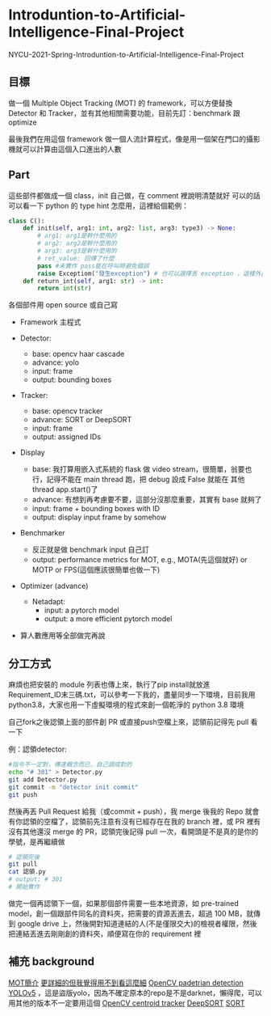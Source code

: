 # Introduntion-to-Artificial-Intelligence-Final-Project

NYCU-2021-Spring-Introduntion-to-Artificial-Intelligence-Final-Project

## 目標

做一個 Multiple Object Tracking (MOT) 的 framework，可以方便替換 Detector 和 Tracker，並有其他相關需要功能，目前先訂：benchmark 跟 optimize

最後我們在用這個 framework 做一個人流計算程式，像是用一個架在門口的攝影機就可以計算由這個入口進出的人數

## Part

這些部件都做成一個 class，init 自己做，在 comment 裡說明清楚就好
可以的話可以看一下 python 的 type hint 怎麼用，這裡給個範例：

``` python
class C():
    def init(self, arg1: int, arg2: list, arg3: type3) -> None:
        # arg1: arg1是幹什麼用的
        # arg2: arg2是幹什麼用的
        # arg3: arg3是幹什麼用的
        # ret_value: 回傳了什麼
        pass #未實作 pass能在呼叫時避免錯誤
        raise Exceptiom("發生exception") # 也可以選擇丟 exception ，這樣外面 call 的 func
    def return_int(self, arg1: str) -> int:
        return int(str)
```

各個部件用 open source 或自己寫

- Framework
    主程式

- Detector:
  - base: opencv haar cascade
  - advance: yolo
  - input: frame
  - output: bounding boxes

- Tracker:
  - base: opencv tracker
  - advance: SORT or DeepSORT
  - input: frame
  - output: assigned IDs

- Display
  - base: 我打算用嵌入式系統的 flask 做 video stream，很簡單，翁要也行，記得不能在 main thread 跑，把 debug 設成 False 就能在 其他 thread app.start()了
  - advance: 有想到再考慮要不要，這部分沒那麼重要，其實有 base 就夠了
  - input: frame + bounding boxes with ID
  - output: display input frame by somehow

- Benchmarker
  - 反正就是做 benchmark input 自己訂
  - output: performance metrics for MOT, e.g., MOTA(先這個就好) or MOTP or FPS(這個應該很簡單也做一下)

- Optimizer (advance)
  - Netadapt:
    - input: a pytorch model
    - output: a more efficient pytorch model

- 算人數應用等全部做完再說

## 分工方式

麻煩也把安裝的 module 列表也傳上來，執行了pip install就放進Requirement_ID末三碼.txt，可以參考一下我的，盡量同步一下環境，目前我用 python3.8，大家也用一下虛擬環境的程式來創一個乾淨的 python 3.8 環境

自己fork之後認領上面的部件創 PR 或直接push空檔上來，認領前記得先 pull 看一下

例：認領detector:

``` bash
#指令不一定對，傳達概念而已，自己調成對的
echo "# 301" > Detector.py
git add Detector.py
git commit -m "detector init commit"
git push
```

然後再丟 Pull Request 給我（或commit + push），我 merge 後我的 Repo 就會有你認領的空檔了，認領前先注意有沒有已經存在在我的 branch 裡，或 PR 裡有沒有其他還沒 merge 的 PR，認領完後記得 pull 一次，看開頭是不是真的是你的學號，是再繼續做

``` bash
# 認領完後
git pull
cat 認領.py
# output: # 301
# 開始實作
```

做完一個再認領下一個，如果那個部件需要一些本地資源，如 pre-trained model，創一個跟部件同名的資料夾，把需要的資源丟進去，超過 100 MB，就傳到 google drive 上，然後開對知道連結的人(不是僅限交大)的檢視者權限，然後把連結丟進去剛剛創的資料夾，順便寫在你的 requirement 裡

## 補充 background

[MOT簡介](https://peaceful0907.medium.com/%E5%88%9D%E6%8E%A2%E7%89%A9%E4%BB%B6%E8%BF%BD%E8%B9%A4-multiple-object-tracking-mot-4f1b42e959f9)
[更詳細的但我覺得用不到看這麼細](https://www.zhihu.com/column/c_1102212337087401984)
[OpenCV padetrian detection](https://www.youtube.com/watch?v=LdlHEr6t45g)
[YOLOv5](https://github.com/ultralytics/yolov5) ，這是盜版yolo，因為不確定原本的repo是不是darknet，懶得爬，可以用其他的版本不一定要用這個
[OpenCV centroid tracker](https://www.youtube.com/watch?v=O3b8lVF93jU)
[DeepSORT](https://github.com/nwojke/deep_sort)
[SORT](https://github.com/abewley/sort)
